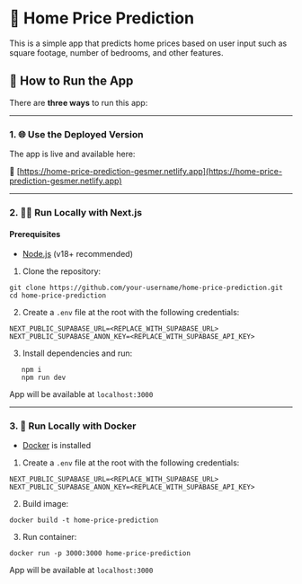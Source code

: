 # 🏡 Home Price Prediction

This is a simple app that predicts home prices based on user input such as square footage, number of bedrooms, and other features.

## 🚀 How to Run the App

There are **three ways** to run this app:

---

### 1. 🌐 Use the Deployed Version

The app is live and available here:

🔗 [https://home-price-prediction-gesmer.netlify.app](https://home-price-prediction-gesmer.netlify.app)

---

### 2. 🧑‍💻 Run Locally with Next.js

#### Prerequisites

- [Node.js](https://nodejs.org/) (v18+ recommended)

1. Clone the repository:

```
git clone https://github.com/your-username/home-price-prediction.git
cd home-price-prediction
```

2. Create a `.env` file at the root with the following credentials:

```
NEXT_PUBLIC_SUPABASE_URL=<REPLACE_WITH_SUPABASE_URL>
NEXT_PUBLIC_SUPABASE_ANON_KEY=<REPLACE_WITH_SUPABASE_API_KEY>
```

3. Install dependencies and run:

```
   npm i
   npm run dev
```

App will be available at `localhost:3000`

---

### 3. 🐳 Run Locally with Docker

- [Docker](https://www.docker.com/get-started/) is installed

1. Create a `.env` file at the root with the following credentials:

```
NEXT_PUBLIC_SUPABASE_URL=<REPLACE_WITH_SUPABASE_URL>
NEXT_PUBLIC_SUPABASE_ANON_KEY=<REPLACE_WITH_SUPABASE_API_KEY>
```

2. Build image:

```
docker build -t home-price-prediction
```

3. Run container:

```
docker run -p 3000:3000 home-price-prediction
```

App will be available at `localhost:3000`
